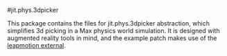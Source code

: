 #jit.phys.3dpicker

This package contains the files for jit.phys.3dpicker abstraction, which simplifies 3d picking in a Max physics world simulation. It is designed with augmented reality tools in mind, and the example patch makes use of the [leapmotion external](https://github.com/JulesFrancoise/leapmotion-for-max).
